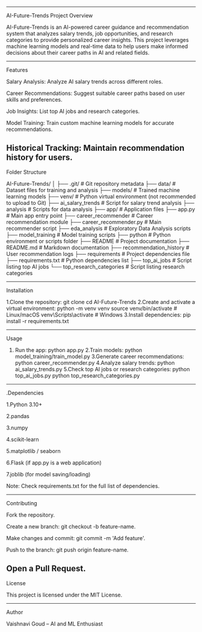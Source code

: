 ------------
AI-Future-Trends
Project Overview

AI-Future-Trends is an AI-powered career guidance and recommendation system that analyzes salary trends, job opportunities, and research categories to provide personalized career insights. This project leverages machine learning models and real-time data to help users make informed decisions about their career paths in AI and related fields.

-----------
Features

Salary Analysis: Analyze AI salary trends across different roles.

Career Recommendations: Suggest suitable career paths based on user skills and preferences.

Job Insights: List top AI jobs and research categories.

Model Training: Train custom machine learning models for accurate recommendations.

Historical Tracking: Maintain recommendation history for users.
------------------------
Folder Structure 





AI-Future-Trends/
│
├── .git/                       # Git repository metadata
├── data/                        # Dataset files for training and analysis
├── models/                      # Trained machine learning models
├── venv/                        # Python virtual environment (not recommended to upload to Git)
├── ai_salary_trends              # Script for salary trend analysis
├── analysis                      # Scripts for data analysis
├── app/                          # Application files
├── app.py                        # Main app entry point
├── career_recommender            # Career recommendation module
├── career_recommender.py         # Main recommender script
├── eda_analysis                  # Exploratory Data Analysis scripts
├── model_training                # Model training scripts
├── python                        # Python environment or scripts folder
├── README                        # Project documentation
├── README.md                     # Markdown documentation
├── recommendation_history        # User recommendation logs
├── requirements                  # Project dependencies file
├── requirements.txt              # Python dependencies list
├── top_ai_jobs                   # Script listing top AI jobs
└── top_research_categories       # Script listing research categories





-----------------
Installation

1.Clone the repository:
git clone <repository-url>
cd AI-Future-Trends
2.Create and activate a virtual environment:
python -m venv venv
source venv/bin/activate  # Linux/macOS
venv\Scripts\activate     # Windows
3.Install dependencies:
pip install -r requirements.txt

----------
Usage

1. Run the app:
 python app.py
2.Train models:
python model_training/train_model.py
3.Generate career recommendations:
python career_recommender.py
4.Analyze salary trends:
python ai_salary_trends.py
5.Check top AI jobs or research categories:
python top_ai_jobs.py
python top_research_categories.py

-----------
.Dependencies

1.Python 3.10+

2.pandas

3.numpy

4.scikit-learn

5.matplotlib / seaborn

6.Flask (if app.py is a web application)

7.joblib (for model saving/loading)

Note: Check requirements.txt for the full list of dependencies.

------------
Contributing

Fork the repository.

Create a new branch: git checkout -b feature-name.

Make changes and commit: git commit -m 'Add feature'.

Push to the branch: git push origin feature-name.

Open a Pull Request.
----------------

License

This project is licensed under the MIT License.

--------------
Author

Vaishnavi Goud – AI and ML Enthusiast
